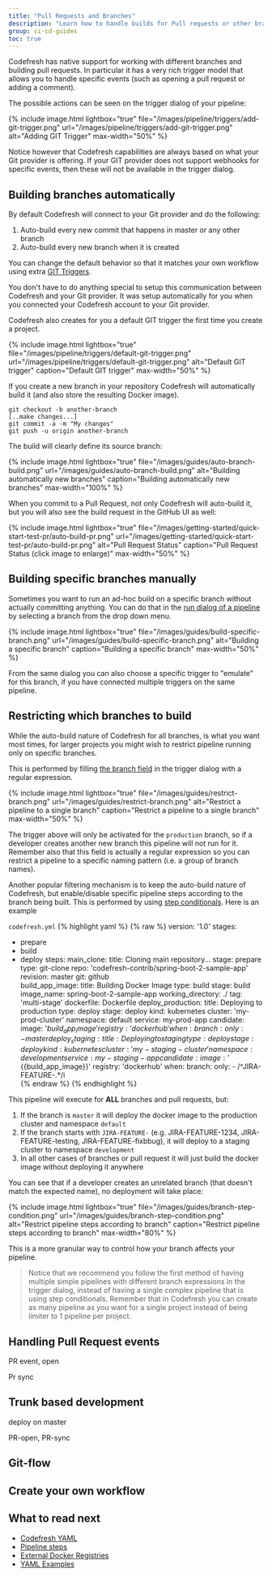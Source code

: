 ```yaml
---
title: "Pull Requests and Branches"
description: "Learn how to handle builds for Pull requests or other branches"
group: ci-cd-guides
toc: true
---
```


Codefresh has native support for working with different branches and building pull requests. In particular it has a very rich trigger model that allows you to handle specific events (such as opening a pull request or adding a comment).

The possible actions can be seen on the trigger dialog of your pipeline:

{% include image.html
lightbox="true"
file="/images/pipeline/triggers/add-git-trigger.png"
url="/images/pipeline/triggers/add-git-trigger.png"
alt="Adding GIT Trigger"
max-width="50%"
%}

Notice however that Codefresh capabilities are always based on what your Git provider is offering. If your GIT provider does not support webhooks for specific events, then these will not be available in the trigger dialog.


## Building branches automatically


By default Codefresh will connect to your Git provider and do the following:

1. Auto-build every new commit that happens in master or any other branch
2. Auto-build every new branch when it is created

You can change the default behavior so that it matches your own workflow using extra [GIT Triggers]({{site.baseurl}}/docs/configure-ci-cd-pipeline/triggers/git-triggers/).

You don't have to do anything special to setup this communication between Codefresh and your Git provider. It was setup automatically for you when you connected your Codefresh account to your Git provider.

Codefresh also creates for you a default GIT trigger the first time you create a project.


{% include 
image.html 
lightbox="true" 
file="/images/pipeline/triggers/default-git-trigger.png" 
url="/images/pipeline/triggers/default-git-trigger.png" 
alt="Default GIT trigger" 
caption="Default GIT trigger" 
max-width="50%" 
%}


If you create a new branch in your repository Codefresh will automatically build it (and also store the resulting Docker image). 


```
git checkout -b another-branch
[..make changes...]
git commit -a -m "My changes"
git push -u origin another-branch
```


The build will clearly define its source branch:

{% include image.html 
lightbox="true" 
file="/images/guides/auto-branch-build.png" 
url="/images/guides/auto-branch-build.png" 
alt="Building automatically new branches" 
caption="Building automatically new branches"
max-width="100%" 
%}


When you commit to a Pull Request, not only Codefresh will auto-build it, but you will also see the build request in the GitHub UI as well:

{% include 
image.html 
lightbox="true" 
file="/images/getting-started/quick-start-test-pr/auto-build-pr.png" 
url="/images/getting-started/quick-start-test-pr/auto-build-pr.png" 
alt="Pull Request Status" 
caption="Pull Request Status (click image to enlarge)" 
max-width="50%" 
%}

## Building specific branches manually

Sometimes you want to run an ad-hoc build on a specific branch without actually committing anything. You can do that in the [run dialog of a pipeline]({{site.baseurl}}/docs/configure-ci-cd-pipeline/pipelines/#creating-new-pipelines) by selecting a branch from the drop down menu.

{% include image.html 
lightbox="true" 
file="/images/guides/build-specific-branch.png" 
url="/images/guides/build-specific-branch.png" 
alt="Building a specific branch" 
caption="Building a specific branch"
max-width="50%" 
%}

From the same dialog you can also choose a specific trigger to "emulate" for this branch, if you have connected multiple triggers on the same pipeline.

## Restricting which branches to build

While the auto-build nature of Codefresh for all branches, is what you want most times, for larger projects you might wish to restrict pipeline running only on specific branches.

This is performed by filling [the branch field]({{site.baseurl}}/docs/configure-ci-cd-pipeline/triggers/git-triggers/#pull-request-target-branch-and-branch) in the trigger dialog with a regular expression.

{% include image.html 
lightbox="true" 
file="/images/guides/restrict-branch.png" 
url="/images/guides/restrict-branch.png" 
alt="Restrict a pipeline to a single branch" 
caption="Restrict a pipeline to a single branch"
max-width="50%" 
%}

The trigger above will only be activated for the `production` branch, so if a developer creates another new branch this pipeline will not run for it. Remember also that this field is actually a regular expression so you can restrict a pipeline to a specific naming pattern (i.e. a group of branch names).

Another popular filtering mechanism is to keep the auto-build nature of Codefresh, but enable/disable specific pipeline steps according to the branch being built. This is performed by using [step conditionals]({{site.baseurl}}/docs/codefresh-yaml/conditional-execution-of-steps/). Here is an example

 `codefresh.yml`
{% highlight yaml %}
{% raw %}
version: '1.0'
stages:
  - prepare
  - build
  - deploy
steps:
  main_clone:
    title: Cloning main repository...
    stage: prepare
    type: git-clone
    repo: 'codefresh-contrib/spring-boot-2-sample-app'
    revision: master
    git: github     
  build_app_image:
    title: Building Docker Image
    type: build
    stage: build
    image_name: spring-boot-2-sample-app
    working_directory: ./
    tag: 'multi-stage'
    dockerfile: Dockerfile
  deploy_production:
    title: Deploying to production
    type: deploy
    stage: deploy
    kind: kubernetes
    cluster: 'my-prod-cluster' 
    namespace: default
    service: my-prod-app
    candidate:
      image: '${{build_app_image}}'
      registry: 'dockerhub'
    when:
      branch:
        only:
          - master  
  deploy_staging:
    title: Deploying to staging
    type: deploy
    stage: deploy
    kind: kubernetes
    cluster: 'my-staging-cluster' 
    namespace: development
    service: my-staging-app
    candidate:
      image: '${{build_app_image}}'
      registry: 'dockerhub'
    when:
      branch:
        only:
          - /^JIRA-FEATURE-.*/i      
{% endraw %}
{% endhighlight %}


This pipeline will execute for **ALL** branches and pull requests, but:

1. If the branch is `master` it will deploy the docker image to the production cluster and namespace `default`
1. If the branch starts with `JIRA-FEATURE-` (e.g. JIRA-FEATURE-1234, JIRA-FEATURE-testing, JIRA-FEATURE-fixbbug), it will deploy to a staging cluster to namespace `development`
1. In all other cases of branches or pull request it will just build the docker image without deploying it anywhere

You can see that if a developer creates an unrelated branch (that doesn't match the expected name), no deployment will take place:

{% include image.html 
lightbox="true" 
file="/images/guides/branch-step-condition.png" 
url="/images/guides/branch-step-condition.png" 
alt="Restrict pipeline steps according to branch" 
caption="Restrict pipeline steps according to branch"
max-width="80%" 
%}

This is a more granular way to control how your branch affects your pipeline.

>Notice that we recommend you follow the first method of having multiple simple pipelines with different branch expressions in the trigger dialog, instead of having a single complex pipeline that is using step conditionals. Remember that in Codefresh you can create as many pipeline as you want for a single project instead of being limiter to 1 pipeline per project.

## Handling Pull Request events

PR event, open

Pr sync


## Trunk based development

deploy on master

PR-open, PR-sync

## Git-flow

## Create your own workflow






## What to read next

* [Codefresh YAML]({{site.baseurl}}/docs/codefresh-yaml/what-is-the-codefresh-yaml/)
* [Pipeline steps]({{site.baseurl}}/docs/codefresh-yaml/steps/)
* [External Docker Registries]({{site.baseurl}}/docs/docker-registries/external-docker-registries/)
* [YAML Examples]({{site.baseurl}}/docs/yaml-examples/examples/)





